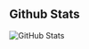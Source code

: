 ## Github Stats
![GitHub Stats](https://github-readme-stats.vercel.app/api?username=james-johny&theme=transparent&bg_color=0F082F&border_color=0F0&show_icons=true&icon_color=0F0&title_color=0F0&text_color=FFF)
